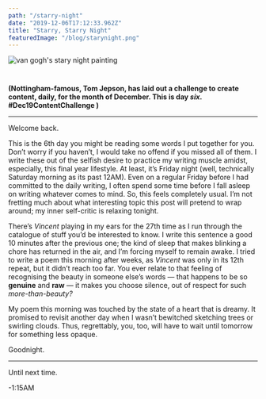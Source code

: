 ```yaml
---
path: "/starry-night"
date: "2019-12-06T17:12:33.962Z"
title: "Starry, Starry Night"
featuredImage: "/blog/starynight.png"
---
```


<img src="/blog/starynight.png" alt="van gogh's stary night painting" style="margin: 0px 0 40px; display: block; max-width: 100%;" />


**(Nottingham-famous, Tom Jepson, has laid out a challenge to create content, daily, for the month of December. This is day _six_. #Dec19ContentChallenge )**    
<hr/>   


Welcome back.  


This is the 6th day you might be reading some words I put together for you. Don’t worry if you haven’t, I would take no offend if you missed all of them. I write these out of the selfish desire to practice my writing muscle amidst, especially, this final year lifestyle. At least, it’s Friday night (well, technically Saturday morning as its past 12AM). Even on a regular Friday before I had committed to the daily writing, I often spend some time before I fall asleep on writing whatever comes to mind. So, this feels completely usual. I’m not fretting much about what interesting topic this post will pretend to wrap around; my inner self-critic is relaxing tonight.  


There’s _Vincent_ playing in my ears for the 27th time as I run through the catalogue of stuff you’d be interested to know. I write this sentence a good 10 minutes after the previous one; the kind of sleep that makes blinking a chore has returned in the air, and I’m forcing myself to remain awake. I tried to write a poem this morning after weeks, as _Vincent_ was only in its 12th repeat, but it didn’t reach too far. You ever relate to that feeling of recognising the beauty in someone else’s words — that happens to be so **genuine** and **raw** — it makes you choose silence, out of respect for such _more-than-beauty?_  


My poem this morning was touched by the state of a heart that is dreamy. It promised to revisit another day when I wasn’t bewitched sketching trees or swirling clouds. Thus, regrettably, you, too, will have to wait until tomorrow for something less opaque.  


Goodnight.


<hr>  


Until next time.  

-1:15AM